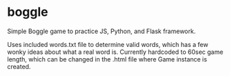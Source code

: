 # boggle

Simple Boggle game to practice JS, Python, and Flask framework.

Uses included words.txt file to determine valid words, which has a few wonky ideas about what a real word is. Currently hardcoded to 60sec game length, which can be changed in the .html file where Game instance is created.
